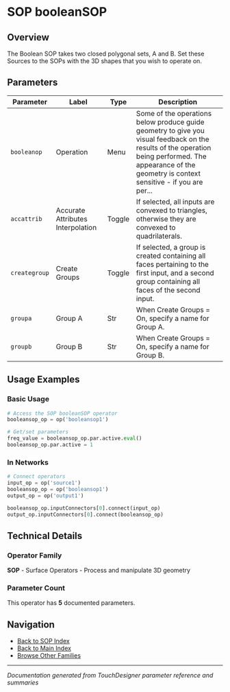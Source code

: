 # SOP booleanSOP

## Overview

The Boolean SOP takes two closed polygonal sets, A and B. Set these Sources to the SOPs with the 3D shapes that you wish to operate on.

## Parameters

| Parameter | Label | Type | Description |
|-----------|-------|------|-------------|
| `booleanop` | Operation | Menu | Some of the operations below produce guide geometry to give you visual feedback on the results of the operation being performed. The appearance of the geometry is context sensitive - if you are per... |
| `accattrib` | Accurate Attributes Interpolation | Toggle | If selected, all inputs are convexed to triangles, otherwise they are convexed to quadrilaterals. |
| `creategroup` | Create Groups | Toggle | If selected, a group is created containing all faces pertaining to the first input, and a second group containing all faces of the second input. |
| `groupa` | Group A | Str | When Create Groups = On, specify a name for Group A. |
| `groupb` | Group B | Str | When Create Groups = On, specify a name for Group B. |

## Usage Examples

### Basic Usage

```python
# Access the SOP booleanSOP operator
booleansop_op = op('booleansop1')

# Get/set parameters
freq_value = booleansop_op.par.active.eval()
booleansop_op.par.active = 1
```

### In Networks

```python
# Connect operators
input_op = op('source1')
booleansop_op = op('booleansop1')
output_op = op('output1')

booleansop_op.inputConnectors[0].connect(input_op)
output_op.inputConnectors[0].connect(booleansop_op)
```

## Technical Details

### Operator Family

**SOP** - Surface Operators - Process and manipulate 3D geometry

### Parameter Count

This operator has **5** documented parameters.

## Navigation

- [Back to SOP Index](../SOP/SOP_INDEX.md)
- [Back to Main Index](../OPERATORS_INDEX.md)
- [Browse Other Families](../OPERATORS_INDEX.md#quick-navigation)

---
*Documentation generated from TouchDesigner parameter reference and summaries*
